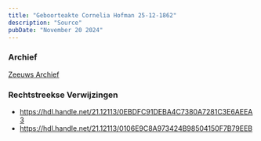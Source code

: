 ```yaml
---
title: "Geboorteakte Cornelia Hofman 25-12-1862"
description: "Source"
pubDate: "November 20 2024"
---
```


### Archief
[Zeeuws Archief](https://www.zeeuwsarchief.nl/)

### Rechtstreekse Verwijzingen
- https://hdl.handle.net/21.12113/0EBDFC91DEBA4C7380A7281C3E6AEEA3
- https://hdl.handle.net/21.12113/0106E9C8A973424B98504150F7B79EEB